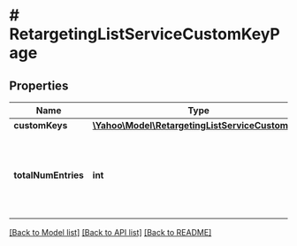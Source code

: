 # # RetargetingListServiceCustomKeyPage

## Properties

Name | Type | Description | Notes
------------ | ------------- | ------------- | -------------
**customKeys** | [**\Yahoo\Model\RetargetingListServiceCustomKey**](RetargetingListServiceCustomKey.md) |  | [optional] 
**totalNumEntries** | **int** | &lt;div lang&#x3D;\&quot;ja\&quot;&gt;取得される項目の総件数です。&lt;/div&gt;&lt;div lang&#x3D;\&quot;en\&quot;&gt;Total number of entries in the result that this page is a part of.&lt;/div&gt; | [optional] 

[[Back to Model list]](../../README.md#documentation-for-models) [[Back to API list]](../../README.md#documentation-for-api-endpoints) [[Back to README]](../../README.md)


